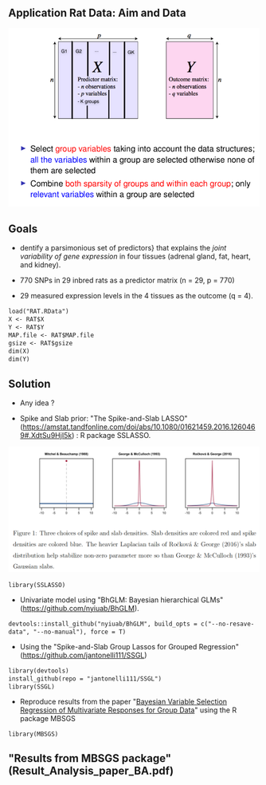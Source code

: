 ## Application Rat Data: Aim and Data 

![](goals.png) 

## Goals 

- dentify a parsimonious set of predictors} that explains the _joint variability of gene expression_ in four tissues (adrenal gland, fat, heart, and kidney).

- 770 SNPs in 29 inbred rats as a predictor matrix (n = 29, p = 770)

- 29 measured expression levels in the 4 tissues as the outcome (q = 4).

```{r}
load("RAT.RData")
X <- RAT$X
Y <- RAT$Y
MAP.file <- RAT$MAP.file
gsize <- RAT$gsize
dim(X)
dim(Y)
```

## Solution 

- Any idea ?

- Spike and Slab prior: "The Spike-and-Slab LASSO" (https://amstat.tandfonline.com/doi/abs/10.1080/01621459.2016.1260469#.XdtSu9HjI5k) : R package SSLASSO.

![](spikeslab.png) 

```{r}
library(SSLASSO)
```


- Univariate model using "BhGLM: Bayesian hierarchical GLMs"(https://github.com/nyiuab/BhGLM).  

```{r}
devtools::install_github("nyiuab/BhGLM", build_opts = c("--no-resave-data", "--no-manual"), force = T)
```

- Using the "Spike-and-Slab Group Lassos for Grouped Regression"(https://github.com/jantonelli111/SSGL)

```{r}
library(devtools)
install_github(repo = "jantonelli111/SSGL")
library(SSGL)
```

- Reproduce results from the paper "[Bayesian Variable Selection Regression of
Multivariate Responses for Group Data](BA.pdf)"  using the R package MBSGS

```{r}
library(MBSGS)
```

## "Results from MBSGS package"(Result_Analysis_paper_BA.pdf)

